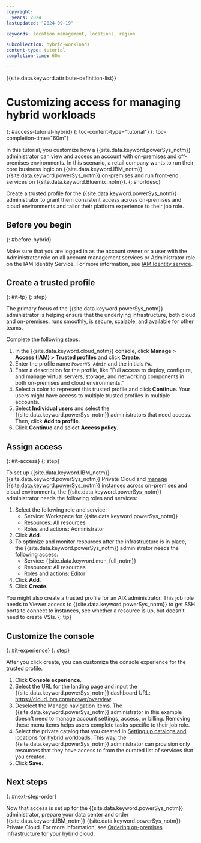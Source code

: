 ```yaml
---
copyright:
  years: 2024
lastupdated: "2024-09-19"

keywords: location management, locations, region

subcollection: hybrid-workloads
content-type: tutorial
completion-time: 60m

---
```


{{site.data.keyword.attribute-definition-list}}

# Customizing access for managing hybrid workloads
{: #access-tutorial-hybrid}
{: toc-content-type="tutorial"}
{: toc-completion-time="60m"}

In this tutorial, you customize how a {{site.data.keyword.powerSys_notm}} administrator can view and access an account with on-premises and off-premises environments. In this scenario, a retail company wants to run their core business logic on {{site.data.keyword.IBM_notm}} {{site.data.keyword.powerSys_notm}} on-premises and run front-end services on {{site.data.keyword.Bluemix_notm}}.
{: shortdesc}

Create a trusted profile for the {{site.data.keyword.powerSys_notm}} administrator to grant them consistent access across on-premises and cloud environments and tailor their platform experience to their job role.

## Before you begin
{: #before-hybrid}

Make sure that you are logged in as the account owner or a user with the Administrator role on all account management services or Administrator role on the IAM Identity Service. For more information, see [IAM Identity service](/docs/account?topic=account-account-services#identity-service-account-management).

## Create a trusted profile
{: #it-tp}
{: step}

The primary focus of the {{site.data.keyword.powerSys_notm}} administrator is helping ensure that the underlying infrastructure, both cloud and on-premises, runs smoothly, is secure, scalable, and available for other teams.

Complete the following steps:
1. In the {{site.data.keyword.cloud_notm}} console, click **Manage** > **Access (IAM) > Trusted profiles** and click **Create**.
1. Enter the profile name `PowerVS Admin` and the initials `PA`.
1. Enter a description for the profile, like "Full access to deploy, configure, and manage virtual servers, storage, and networking components in both on-premises and cloud environments."
1. Select a color to represent this trusted profile and click **Continue**. Your users might have access to multiple trusted profiles in multiple accounts.
1. Select **Individual users** and select the {{site.data.keyword.powerSys_notm}} administrators that need access. Then, click **Add to profile**.
1. Click **Continue** and select **Access policy**.

## Assign access
{: #it-access}
{: step}

To set up {{site.data.keyword.IBM_notm}} {{site.data.keyword.powerSys_notm}} Private Cloud and [manage {{site.data.keyword.powerSys_notm}} instances](/docs/power-iaas?topic=power-iaas-modifying-instance) across on-premises and cloud environments, the {{site.data.keyword.powerSys_notm}} administrator needs the following roles and services:

1. Select the following role and service:
   - Service: Workspace for {{site.data.keyword.powerSys_notm}}
   - Resources: All resources
   - Roles and actions: Administrator
1. Click **Add**.
1. To optimize and monitor resources after the infrastructure is in place, the {{site.data.keyword.powerSys_notm}} administrator needs the following access:
   - Service: {{site.data.keyword.mon_full_notm}}
   - Resources: All resources
   - Roles and actions: Editor
1. Click **Add**.
1. Click **Create**.

You might also create a trusted profile for an AIX administrator. This job role needs to Viewer access to {{site.data.keyword.powerSys_notm}} to get SSH ports to connect to instances, see whether a resource is up, but doesn't need to create VSIs.
{: tip}

## Customize the console
{: #it-experience}
{: step}

After you click create, you can customize the console experience for the trusted profile.

1. Click **Console experience**.
1. Select the URL for the landing page and input the {{site.data.keyword.powerSys_notm}} dashboard URL: https://cloud.ibm.com/power/overview.
1. Deselect the Manage navigation items. The {{site.data.keyword.powerSys_notm}} administrator in this example doesn't need to manage account settings, access, or billing. Removing these menu items helps users complete tasks specific to their job role.
1. Select the private catalog that you created in [Setting up catalogs and locations for hybrid workloads](/docs/hybrid-workloads?topic=hybrid-workloads-tutorial-hybrid). This way, the {{site.data.keyword.powerSys_notm}} administrator can provision only resources that they have access to from the curated list of services that you created.
1. Click **Save**.

## Next steps
{: #next-step-order}

Now that access is set up for the {{site.data.keyword.powerSys_notm}} administrator, prepare your data center and order {{site.data.keyword.IBM_notm}} {{site.data.keyword.powerSys_notm}} Private Cloud. For more information, see [Ordering on-premises infrastructure for your hybrid cloud](/docs/hybrid-workloads?topic=hybrid-workloads-tutorial-services-hybrid).

